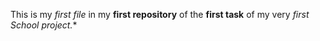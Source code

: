 This is my *first file* in my **first repository** of the **first task** of my very *first School project.**